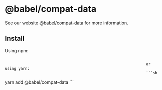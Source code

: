 # @babel/compat-data

>

See our website [@babel/compat-data](https://babeljs.io/docs/babel-compat-data) for more information.

## Install

Using npm:                                                         
```sh                                                              npm install --save @babel/compat-data
```
                                                                   or using yarn:
                                                                   ```sh
yarn add @babel/compat-data                                        ```
